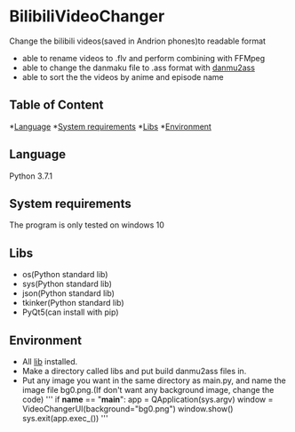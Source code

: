 # BilibiliVideoChanger
 Change the bilibili videos(saved in Andrion phones)to readable format
 - able to rename videos to .flv and perform combining with FFMpeg
 - able to change the danmaku file to .ass format with [danmu2ass](https://github.com/ikde/danmu2ass/tree/master/Danmu2Ass)
 - able to sort the the videos by anime and episode name
 
## Table of Content
*[Language](#language)
*[System requirements](#system-requirements)
*[Libs](#libs)
*[Environment](#environment)

## Language
Python 3.7.1

## System requirements 
The program is only tested on windows 10

## Libs
- os(Python standard lib)
- sys(Python standard lib)
- json(Python standard lib)
- tkinker(Python standard lib)
- PyQt5(can install with pip)

## Environment
- All [lib](#libs) installed.
- Make a directory called libs and put build danmu2ass files in.
- Put any image you want in the same directory as main.py, and name the image file bg0.png.(If don't want any background image, change the code)
'''
if __name__ == "__main__":
    app = QApplication(sys.argv)
    window = VideoChangerUI(background="bg0.png")
    window.show()
    sys.exit(app.exec_())
'''
